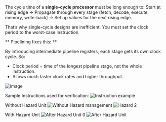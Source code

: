 The cycle time of a **single-cycle processor** must be long enough to:
Start at rising edge → Propagate through every stage (fetch, decode, execute, memory, write-back) → Set up values for the next rising edge.

That’s why single-cycle designs are inefficient:
You must set the clock period to the worst-case instruction.

** Pipelining fixes this: **

By introducing intermediate pipeline registers, each stage gets its own clock cycle. So:
* Clock period = time of the longest pipeline stage, not the whole instruction.
* Allows much faster clock rates and higher throughput.

![image](https://github.com/user-attachments/assets/a12a7673-2452-4062-b729-1528d35f144e)

Sample Instructions used for verification:
![Instruction example](https://github.com/user-attachments/assets/542e9900-86b8-49cf-98a6-2b20f6066d20)


Without Hazard Unit
![Without Hazard management](https://github.com/user-attachments/assets/a17b6c72-54d6-49d2-a5c6-5fcc43aab967)
![Hazard 2](https://github.com/user-attachments/assets/ed485505-0e81-49d4-8fc9-ca661633e74d)

With Hazard Unit
![After Hazard Unit 0](https://github.com/user-attachments/assets/c0b2ea2c-148b-499b-9fda-770a1cee6d49)
![After Hazard Unit](https://github.com/user-attachments/assets/7bf71478-f838-40df-9ff6-e2d1050f5156)
